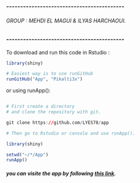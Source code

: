 ### ------------------------------------------
###### GROUP : MEHDI EL MAGUI & ILYAS HARCHAOUI.
### ------------------------------------------


To download and run this code in Rstudio :

```R
library(shiny)

# Easiest way is to use runGitHub
runGitHub("App", "Pikalti3x")

```

or using runApp():

```R

# First create a directory 
# and clone the repository with git.

git clone https://github.com/LYES78/app

# Then go to Rstudio or console and use runApp().

library(shiny)

setwd("~/*/App")
runApp()

```

##### you can visite the app by following [this link](https://pikalti3x.shinyapps.io/App_/).
